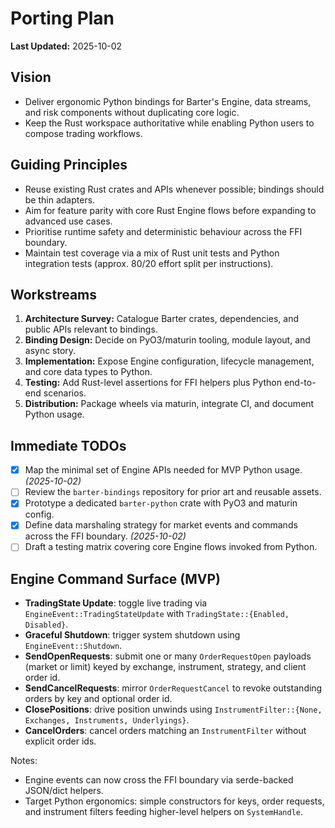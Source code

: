 # Porting Plan

**Last Updated:** 2025-10-02

## Vision
- Deliver ergonomic Python bindings for Barter's Engine, data streams, and risk components without duplicating core logic.
- Keep the Rust workspace authoritative while enabling Python users to compose trading workflows.

## Guiding Principles
- Reuse existing Rust crates and APIs whenever possible; bindings should be thin adapters.
- Aim for feature parity with core Rust Engine flows before expanding to advanced use cases.
- Prioritise runtime safety and deterministic behaviour across the FFI boundary.
- Maintain test coverage via a mix of Rust unit tests and Python integration tests (approx. 80/20 effort split per instructions).

## Workstreams
1. **Architecture Survey:** Catalogue Barter crates, dependencies, and public APIs relevant to bindings.
2. **Binding Design:** Decide on PyO3/maturin tooling, module layout, and async story.
3. **Implementation:** Expose Engine configuration, lifecycle management, and core data types to Python.
4. **Testing:** Add Rust-level assertions for FFI helpers plus Python end-to-end scenarios.
5. **Distribution:** Package wheels via maturin, integrate CI, and document Python usage.

## Immediate TODOs
- [x] Map the minimal set of Engine APIs needed for MVP Python usage. *(2025-10-02)*
- [ ] Review the `barter-bindings` repository for prior art and reusable assets.
- [x] Prototype a dedicated `barter-python` crate with PyO3 and maturin config.
- [x] Define data marshaling strategy for market events and commands across the FFI boundary. *(2025-10-02)*
- [ ] Draft a testing matrix covering core Engine flows invoked from Python.

## Engine Command Surface (MVP)
- **TradingState Update**: toggle live trading via `EngineEvent::TradingStateUpdate` with `TradingState::{Enabled, Disabled}`.
- **Graceful Shutdown**: trigger system shutdown using `EngineEvent::Shutdown`.
- **SendOpenRequests**: submit one or many `OrderRequestOpen` payloads (market or limit) keyed by exchange, instrument, strategy, and client order id.
- **SendCancelRequests**: mirror `OrderRequestCancel` to revoke outstanding orders by key and optional order id.
- **ClosePositions**: drive position unwinds using `InstrumentFilter::{None, Exchanges, Instruments, Underlyings}`.
- **CancelOrders**: cancel orders matching an `InstrumentFilter` without explicit order ids.

Notes:
- Engine events can now cross the FFI boundary via serde-backed JSON/dict helpers.
- Target Python ergonomics: simple constructors for keys, order requests, and instrument filters feeding higher-level helpers on `SystemHandle`.
